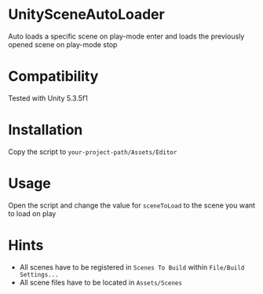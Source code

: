 # UnitySceneAutoLoader
Auto loads a specific scene on play-mode enter and loads the previously opened scene on play-mode stop

# Compatibility
Tested with Unity 5.3.5f1

# Installation
Copy the script to `your-project-path/Assets/Editor`

# Usage
Open the script and change the value for `sceneToLoad` to the scene you want to load on play

# Hints
* All scenes have to be registered in `Scenes To Build` within `File/Build Settings...`
* All scene files have to be located in `Assets/Scenes`
